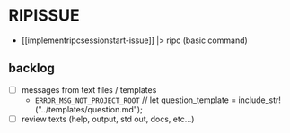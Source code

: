 # RIPISSUE

- [[implementripcsessionstart-issue]]
  |> ripc (basic command)

## backlog

- [ ] messages from text files / templates
  - `ERROR_MSG_NOT_PROJECT_ROOT`
  // let question_template = include_str!("../templates/question.md");
- [ ] review texts (help, output, std out, docs, etc...)

